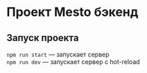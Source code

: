 # Проект Mesto бэкенд

## Запуск проекта

`npm run start` — запускает сервер   
`npm run dev` — запускает сервер с hot-reload

